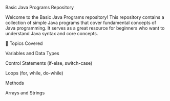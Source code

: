 Basic Java Programs Repository

Welcome to the Basic Java Programs repository! This repository contains a collection of simple Java programs that cover fundamental concepts of Java programming. It serves as a great resource for beginners who want to understand Java syntax and core concepts.

📌 Topics Covered

Variables and Data Types

Control Statements (if-else, switch-case)

Loops (for, while, do-while)

Methods

Arrays and Strings

